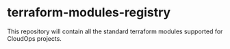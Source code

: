 # terraform-modules-registry
This repository will contain all the standard terraform modules supported for CloudOps projects. 

